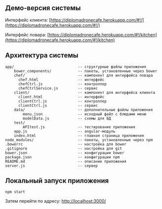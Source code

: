 ## Демо-версия системы

Интерфейс клиента: [https://diplomadronecafe.herokuapp.com/#!/](https://diplomadronecafe.herokuapp.com/#!/)

Интерфейс повара: [https://diplomadronecafe.herokuapp.com/#!/kitchen](https://diplomadronecafe.herokuapp.com/#!/kitchen)

## Архитектура системы

```
app/                             -- структурные файлы приложения
    bower_components/            -- пакеты, установленные через bower
    chef/                        -- компонент для интерфейса повара
      chef.html                  -- интерфейс
      chefCtrl.js                -- контроллер
      chefCtrlService.js         -- сервис
    client/                      -- компонент для интерфейса клиента
      client.html                -- интерфейс
      clientCtrl.js              -- контроллер
      clientCtrl.js              -- сервис
    data/                        -- дополнительные файлы приложения
        menu.json                -- исходный файл с блюдами меню
        modelData.js             -- схемы для БД
    test/
        APItest.js               -- тестирование приложения
    app.js                       -- angular-модуль
    index.html                   -- главная страница приложения
node_modules/                    -- пакеты, установленные через npm
.bowerrc                         -- настройка для bower
.gitignore                       -- настройка для git
bower.json                       -- конфигурации bower
package.json                     -- конфигурации npm
README.md                        -- описание приложения
server.js                        -- сервер
```

## Локальный запуск приложения
```
npm start
```
Затем перейти по адресу: [http://localhost:3000/](http://localhost:3000/)
